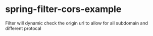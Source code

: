 # spring-filter-cors-example

Filter will dynamic check the origin url to allow for all subdomain and different protocal

